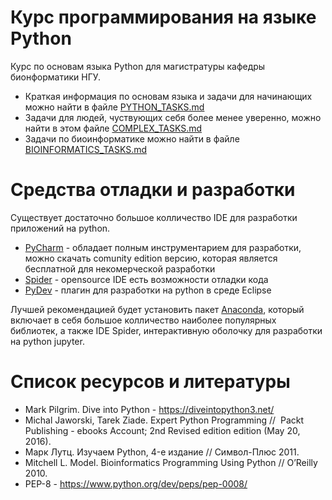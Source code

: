 # Курс программирования на языке Python

Курс по основам языка Python для магистратуры кафедры бионформатики НГУ. 
* Краткая информация по основам языка и задачи для начинающих можно найти в файле [PYTHON_TASKS.md](https://github.com/skhayrulin/python_course/blob/master/PYTHON_TASKS.md)
* Задачи для людей, чуствующих себя более менее уверенно, можно найти в этом файле [COMPLEX_TASKS.md](https://github.com/skhayrulin/python_course/blob/master/COMPLEX_TASKS.md)
* Задачи по биоинформатике можно найти в файле [BIOINFORMATICS_TASKS.md](https://github.com/skhayrulin/python_course/blob/master/BIOINFORMATICS_TASKS.md)

# Средства отладки и разработки

Существует достаточно большое колличество IDE для разработки приложений на python.

* [PyCharm](https://www.jetbrains.com/pycharm/) - обладает полным инструментарием для разработки, можно скачать comunity edition версию, которая является бесплатной для некомерческой разработки
* [Spider](https://github.com/spyder-ide/spyder) - opensource IDE есть возможности отладки кода 
* [PyDev](https://marketplace.eclipse.org/content/pydev-python-ide-eclipse) - плагин для разработки на python в среде Eclipse

Лучшей рекомендацией будет установить пакет [Anaconda](https://www.continuum.io/downloads), который включает в себя большое колличество наиболее популярных библиотек, а также IDE Spider, интерактивную оболочку для разработки на python jupyter.

# Список ресурсов и литературы

* Mark Pilgrim. Dive into Python - https://diveintopython3.net/
* Michal Jaworski, Tarek Ziade. Expert Python Programming //  Packt Publishing - ebooks Account; 2nd Revised edition edition (May 20, 2016).
* Марк Лутц. Изучаем Python, 4-е издание // Символ-Плюс 2011.
* Mitchell L. Model. Bioinformatics Programming Using Python // O’Reilly 2010.
* PEP-8 - https://www.python.org/dev/peps/pep-0008/
